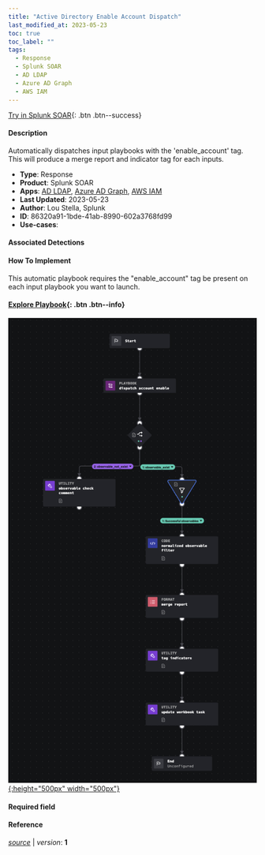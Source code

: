 ```yaml
---
title: "Active Directory Enable Account Dispatch"
last_modified_at: 2023-05-23
toc: true
toc_label: ""
tags:
  - Response
  - Splunk SOAR
  - AD LDAP
  - Azure AD Graph
  - AWS IAM
---
```


[Try in Splunk SOAR](https://www.splunk.com/en_us/software/splunk-security-orchestration-and-automation.html){: .btn .btn--success}

#### Description

Automatically dispatches input playbooks with the &#39;enable_account&#39; tag. This will produce a merge report and indicator tag for each inputs.

- **Type**: Response
- **Product**: Splunk SOAR
- **Apps**: [AD LDAP](https://splunkbase.splunk.com/apps?keyword=ad+ldap&filters=product%3Asoar), [Azure AD Graph](https://splunkbase.splunk.com/apps?keyword=azure+ad+graph&filters=product%3Asoar), [AWS IAM](https://splunkbase.splunk.com/apps?keyword=aws+iam&filters=product%3Asoar)
- **Last Updated**: 2023-05-23
- **Author**: Lou Stella, Splunk
- **ID**: 86320a91-1bde-41ab-8990-602a3768fd99
- **Use-cases**:

#### Associated Detections


#### How To Implement
This automatic playbook requires the &#34;enable_account&#34; tag be present on each input playbook you want to launch.


#### [Explore Playbook](https://splunk.github.io/soar-playbook-viewer/?playbook=https://raw.githubusercontent.com/phantomcyber/playbooks/latest/Active_Directory_Enable_Account_Dispatch.json){: .btn .btn--info}

[![explore](https://raw.githubusercontent.com/splunk/security_content/develop/playbooks/Active_Directory_Enable_Account_Dispatch.png){:height="500px" width="500px"}](https://splunk.github.io/soar-playbook-viewer/?playbook=https://raw.githubusercontent.com/phantomcyber/playbooks/latest/Active_Directory_Enable_Account_Dispatch.json)

#### Required field


#### Reference



[*source*](https://github.com/splunk/security_content/tree/develop/playbooks/Active_Directory_Enable_Account_Dispatch.yml) \| *version*: **1**